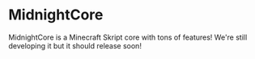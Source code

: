 # MidnightCore

MidnightCore is a Minecraft Skript core with tons of features! We're still developing it but it should release soon!
